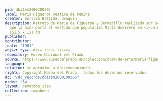 ```yaml
---
pid: dbitem2000200306
label: María Figueroa vestida de menina
creator: Sorolla Bastida, Joaquín
description: Retrato de María de Figueroa y Bermejillo realizado por Sorolla en el
  que la niña porta el vestido que popularizó María Guerrero en <i>La niña boba</i>.
  151,5 x 121 cm.
publisher:
contributor:
_date: '1901'
object_type: Óleo sobre lienzo
repository: Museo Nacional del Prado
source: https://www.museodelprado.es/coleccion/obra-de-arte/maria-figueroa-vestida-de-menina/84098414-73df-4eeb-816f-e785e14b263c?searchid=fc65fd3b-f341-f77a-fef7-53568e28e5b9
language:
relation: Se aproxima a dbitem0000190501
rights: Copyright Museo del Prado,  todos los derechos reservados.
dc: "/dc_records/dbitem2000200306"
order: '34'
layout: damaboba_item
collection: damaboba
---
```

